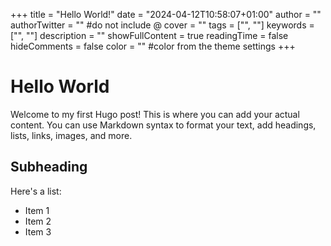 +++
title = "Hello World!"
date = "2024-04-12T10:58:07+01:00"
author = ""
authorTwitter = "" #do not include @
cover = ""
tags = ["", ""]
keywords = ["", ""]
description = ""
showFullContent = true
readingTime = false
hideComments = false
color = "" #color from the theme settings
+++

# Hello World

Welcome to my first Hugo post! This is where you can add your actual content. You can use Markdown syntax to format your text, add headings, lists, links, images, and more.

## Subheading

Here's a list:
- Item 1
- Item 2
- Item 3
